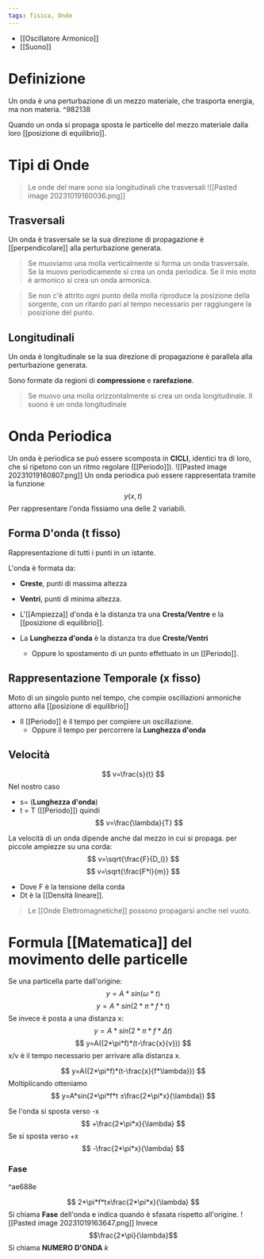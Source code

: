 ```yaml
---
tags: fisica, Onde
---
```

- [[Oscillatore Armonico]] 
- [[Suono]]

# Definizione
Un onda è una perturbazione di un mezzo materiale, che trasporta energia, ma non materia. ^982138

Quando un onda si propaga sposta le particelle del mezzo materiale dalla loro [[posizione di equilibrio]].

# Tipi di Onde
>Le onde del mare sono sia longitudinali che trasversali
![[Pasted image 20231019160036.png]]
## Trasversali
Un onda è trasversale se la sua direzione di propagazione è [[perpendicolare]] alla perturbazione generata.

>Se muoviamo una molla verticalmente si forma un onda trasversale.
>Se la muovo periodicamente si crea un onda periodica.
>Se il mio moto è armonico si crea un onda armonica.

>Se non c'è attrito ogni punto della molla riproduce la posizione della sorgente, con un ritardo pari al tempo necessario per raggiungere la posizione del punto.
## Longitudinali
Un onda è longitudinale se la sua direzione di propagazione è parallela alla perturbazione generata.

Sono formate da regioni di __compressione__ e __rarefazione__.

>Se muovo una molla orizzontalmente si crea un onda longitudinale.
>Il suono è un onda longitudinale
# Onda Periodica
Un onda è periodica se può essere scomposta in __CICLI__, identici tra di loro, che si ripetono con un ritmo regolare ([[Periodo]]).
![[Pasted image 20231019160807.png]]
Un onda periodica può essere rappresentata tramite la funzione
$$
y(x,t)
$$
Per rappresentare l'onda fissiamo una delle 2 variabili.
## Forma D'onda (t fisso)
Rappresentazione di tutti i punti in un istante.

L'onda è formata da:
- __Creste__, punti di massima altezza
- __Ventri__, punti di minima altezza.

- L'[[Ampiezza]] d'onda è la distanza tra una __Cresta/Ventre__ e la [[posizione di equilibrio]].

- La __Lunghezza d'onda__ è la distanza tra due __Creste/Ventri__ 
	- Oppure lo spostamento di un punto effettuato in un [[Periodo]].
## Rappresentazione Temporale (x fisso)
Moto di un singolo punto nel tempo, che compie oscillazioni armoniche attorno alla [[posizione di equilibrio]] 

- Il [[Periodo]] è il tempo per compiere un oscillazione.
	- Oppure il tempo per percorrere la __Lunghezza d'onda__

## Velocità
$$
v=\frac{s}{t}
$$
Nel nostro caso 
- s= (__Lunghezza d'onda__)
- t = T ([[Periodo]])
quindi
$$
v=\frac{\lambda}{T}
$$


La velocità di un onda dipende anche dal mezzo in cui si propaga.
per piccole ampiezze su una corda:
$$
v=\sqrt{\frac{F}{D_l}}
$$
$$
v=\sqrt{\frac{F*l}{m}}
$$
- Dove F è la tensione della corda
- Dt è la [[Densità lineare]].

>Le [[Onde Elettromagnetiche]] possono propagarsi anche nel vuoto.


# Formula [[Matematica]] del movimento delle particelle
Se una particella parte dall'origine:
$$
y=A*sin(\omega* t)
$$
$$
y=A*sin(2*\pi*f*t)
$$
Se invece è posta a una distanza x:
$$
y=A*sin(2 *\pi* f *\Delta t)
$$
$$
y=A((2*\pi*f)*(t-\frac{x}{v}))
$$
x/v è il tempo necessario per arrivare alla distanza x.

$$
y=A((2*\pi*f)*(t-\frac{x}{f*\lambda}))
$$
Moltiplicando otteniamo
$$
y=A*sin(2*\pi*f*t ±\frac{2*\pi*x}{\lambda})
$$


Se l'onda si sposta verso -x
$$
+\frac{2*\pi*x}{\lambda}
$$
Se si sposta verso +x
$$
-\frac{2*\pi*x}{\lambda}
$$


### __Fase__

^ae688e

$$
2*\pi*f*t±\frac{2*\pi*x}{\lambda}
$$
Si chiama __Fase__ dell'onda e indica quando è sfasata rispetto all'origine.
![[Pasted image 20231019163647.png]]
Invece $$\frac{2*\pi}{\lambda}$$Si chiama __NUMERO D'ONDA__ $k$ 